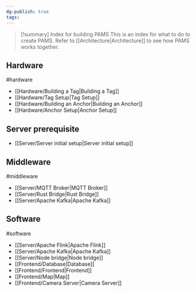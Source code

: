 ```yaml
---
dg-publish: true
tags:
---
```

> [!summary] Index for building PAMS
> This is an index for what to do to create PAMS. Refer to [[Architecture\|Architecture]] to see how PAMS works together.

## Hardware

#hardware 

- [[Hardware/Building a Tag\|Building a Tag]]
- [[Hardware/Tag Setup\|Tag Setup]]
- [[Hardware/Building an Anchor\|Building an Anchor]]
- [[Hardware/Anchor Setup\|Anchor Setup]]

## Server prerequisite

- [[Server/Server initial setup\|Server initial setup]]

## Middleware

#middleware 

- [[Server/MQTT Broker\|MQTT Broker]]
- [[Server/Rust Bridge\|Rust Bridge]]
- [[Server/Apache Kafka\|Apache Kafka]]

## Software

#software 

- [[Server/Apache Flink\|Apache Flink]]
- [[Server/Apache Kafka\|Apache Kafka]]
- [[Server/Node bridge\|Node bridge]]
- [[Frontend/Database\|Database]]
- [[Frontend/Frontend\|Frontend]]
- [[Frontend/Map\|Map]]
- [[Frontend/Camera Server\|Camera Server]]
